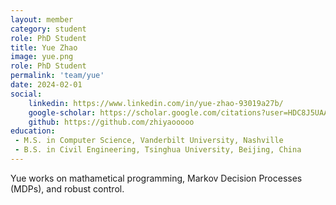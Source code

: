 ```yaml
---
layout: member
category: student
role: PhD Student
title: Yue Zhao
image: yue.png
role: PhD Student
permalink: 'team/yue'
date: 2024-02-01
social:
    linkedin: https://www.linkedin.com/in/yue-zhao-93019a27b/
    google-scholar: https://scholar.google.com/citations?user=HDC8J5UAAAAJ&hl=en
    github: https://github.com/zhiyaooooo
education:
 - M.S. in Computer Science, Vanderbilt University, Nashville
 - B.S. in Civil Engineering, Tsinghua University, Beijing, China
---
```


Yue works on mathametical programming, Markov Decision Processes (MDPs), and robust control.